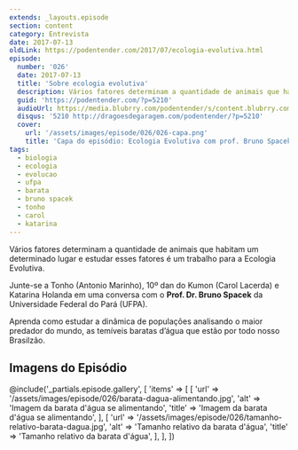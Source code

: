 ```yaml
---
extends: _layouts.episode
section: content
category: Entrevista
date: 2017-07-13
oldLink: https://podentender.com/2017/07/ecologia-evolutiva.html
episode:
  number: '026'
  date: 2017-07-13
  title: 'Sobre ecologia evolutiva'
  description: Vários fatores determinam a quantidade de animais que habitam um determinado lugar e estudar esses fatores é um trabalho para a Ecologia Evolutiva.  
  guid: 'https://podentender.com/?p=5210'
  audioUrl: https://media.blubrry.com/podentender/s/content.blubrry.com/podentender/PODEntender_026_ecologia_evolutiva.mp3
  disqus: '5210 http://dragoesdegaragem.com/podentender/?p=5210'
  cover:
    url: '/assets/images/episode/026/026-capa.png'
    title: 'Capa do episódio: Ecologia Evolutiva com prof. Bruno Spacek da Universidade Federal do Pará'  
tags:
  - biologia
  - ecologia
  - evolucao
  - ufpa
  - barata
  - bruno spacek
  - tonho
  - carol
  - katarina
---
```

Vários fatores determinam a quantidade de animais que habitam um determinado lugar e estudar esses
fatores é um trabalho para a Ecologia Evolutiva.

Junte-se a Tonho (Antonio Marinho), 10º dan do Kumon (Carol Lacerda) e Katarina Holanda em uma
conversa com o **Prof. Dr. Bruno Spacek** da Universidade Federal do Pará (UFPA).

Aprenda como estudar a dinâmica de populações analisando o maior predador do mundo,
as temíveis baratas d’água que estão por todo nosso Brasilzão.

## Imagens do Episódio

@include('_partials.episode.gallery', [
    'items' => [
        [
            'url' => '/assets/images/episode/026/barata-dagua-alimentando.jpg',
            'alt' => 'Imagem da barata d\'água se alimentando',
            'title' => 'Imagem da barata d\'água se alimentando',
        ],
        [
            'url' => '/assets/images/episode/026/tamanho-relativo-barata-dagua.jpg',
            'alt' => 'Tamanho relativo da barata d\'água',
            'title' => 'Tamanho relativo da barata d\'água',
        ],
    ],
])
